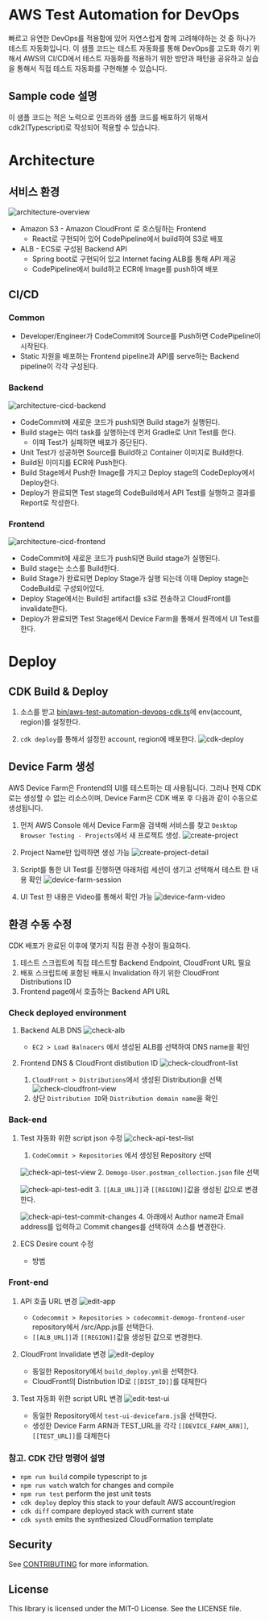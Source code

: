 # AWS Test Automation for DevOps 
빠르고 유연한 DevOps를 적용함에 있어 자연스럽게 함께 고려해야하는 것 중 하나가 테스트 자동화입니다. 이 샘플 코드는 테스트 자동화를 통해 DevOps를 고도화 하기 위해서 AWS의 CI/CD에서 테스트 자동화를 적용하기 위한 방안과 패턴을 공유하고 실습을 통해서 직접 테스트 자동화를 구현해볼 수 있습니다. 

## Sample code 설명
이 샘플 코드는 적은 노력으로 인프라와 샘플 코드를 배포하기 위해서 cdk2(Typescript)로 작성되어 적용할 수 있습니다. 

# Architecture
## 서비스 환경
![architecture-overview](docs/images/0.0.architecture.png)
- Amazon S3 - Amazon CloudFront 로 호스팅하는 Frontend
    - React로 구현되어 있어 CodePipeline에서 build하여 S3로 배포
- ALB - ECS로 구성된 Backend API
    - Spring boot로 구현되어 있고 Internet facing ALB를 통해 API 제공 
    - CodePipeline에서 build하고 ECR에 Image를 push하여 배포

## CI/CD
### Common
- Developer/Engineer가 CodeCommit에 Source를 Push하면 CodePipeline이 시작된다.
- Static 자원을 배포하는 Frontend pipeline과 API를 serve하는 Backend pipeline이 각각 구성된다. 

### Backend
![architecture-cicd-backend](docs/images/0.1.cicd-backend.png)
- CodeCommit에 새로운 코드가 push되면 Build stage가 실행된다. 
- Build stage는 여러 task를 실행하는데 먼저 Gradle로 Unit Test를 한다. 
    - 이때 Test가 실패하면 배포가 중단된다.
- Unit Test가 성공하면 Source를 Build하고 Container 이미지로 Build한다. 
- Build된 이미지를 ECR에 Push한다. 
- Build Stage에서 Push한 Image를 가지고 Deploy stage의 CodeDeploy에서 Deploy한다. 
- Deploy가 완료되면 Test stage의 CodeBuild에서 API Test를 실행하고 결과를 Report로 작성한다.


### Frontend
![architecture-cicd-frontend](docs/images/0.2.cicd-frontend.png)
- CodeCommit에 새로운 코드가 push되면 Build stage가 실행된다. 
- Build stage는 소스를 Build한다. 
- Build Stage가 완료되면 Deploy Stage가 실행 되는데 이때 Deploy stage는 CodeBuild로 구성되어있다.
- Deploy Stage에서는 Build된 artifact를 s3로 전송하고 CloudFront를 invalidate한다.
- Deploy가 완료되면 Test Stage에서 Device Farm을 통해서 원격에서 UI Test를 한다.

# Deploy
## CDK Build & Deploy
1. 소스를 받고 [bin/aws-test-automation-devops-cdk.ts](bin/aws-test-automation-devops-cdk.ts)에 env(account, region)를 설정한다.

2. `cdk deploy`를 통해서 설정한 account, region에 배포한다. 
![cdk-deploy](docs/images/0.3.cdk-deploy.png)

## Device Farm 생성
AWS Device Farm은 Frontend의 UI를 테스트하는 데 사용됩니다. 
그러나 현재 CDK로는 생성할 수 없는 리소스이며, Device Farm은 CDK 배포 후 다음과 같이 수동으로 생성됩니다.

1. 먼저 AWS Console 에서 Device Farm을 검색해 서비스를 찾고 `Desktop Browser Testing - Projects`에서 새 프로젝트 생성.
![create-project](docs/images/1.1.create-project.png)

2. Project Name만 입력하면 생성 가능
![create-project-detail](docs/images/1.2.create-project-detail.png)

3. Script를 통한 UI Test를 진행하면 아래처럼 세션이 생기고 선택해서 테스트 한 내용 확인
![device-farm-session](docs/images/1.3.device-farm-session.png)

4. UI Test 한 내용은 Video를 통해서 확인 가능
![device-farm-video](docs/images/1.4.device-farm-video.png)


## 환경 수동 수정
CDK 배포가 완료된 이후에 몇가지 직접 환경 수정이 필요하다. 
1. 테스트 스크립트에 직접 테스트할 Backend Endpoint, CloudFront URL 필요
2. 배포 스크립트에 포함된 배포시 Invalidation 하기 위한 CloudFront Distributions ID
3. Frontend page에서 호출하는 Backend API URL

### Check deployed environment
1. Backend ALB DNS
    ![check-alb](docs/images/2.0.1.check-alb.png)
    * `EC2 > Load Balnacers` 에서 생성된 ALB를 선택하여 DNS name을 확인

2. Frontend DNS & CloudFront distibution ID
    ![check-cloudfront-list](docs/images/2.0.2.1.check-cloudfront.png)
    1. `CloudFront > Distributions`에서 생성된 Distribution을 선택
    ![check-cloudfront-view](docs/images/2.0.2.2.check-cloudfront.png)
    2. 상단 `Distribution ID`와 `Distribution domain name`을 확인

### Back-end
1. Test 자동화 위한 script json 수정
    ![check-api-test-list](docs/images/2.1.1.list-codecommit-backend.png)
    
    1. `CodeCommit > Repositories` 에서 생성된 Repository 선택
    
    ![check-api-test-view](docs/images/2.1.2.view-api-test.png)
    2. `Demogo-User.postman_collection.json` file 선택
    
    ![check-api-test-edit](docs/images/2.1.3.edit-api-test.png)
    3. `[[ALB_URL]]`과 `[[REGION]]`값을 생성된 값으로 변경한다.
    
    ![check-api-test-commit-changes](docs/images/2.1.4.commit-changes.png)
    4. 아래에서 Author name과 Email address를 입력하고 Commit changes를 선택하여 소스를 변경한다.

2. ECS Desire count 수정
    * 방법

### Front-end
1. API 호출 URL 변경
    ![edit-app](docs/images/2.4.edit-app.png)
    * `Codecommit > Repositories > codecommit-demogo-frontend-user` repository에서 /src/App.js를 선택한다.
    * `[[ALB_URL]]`과 `[[REGION]]`값을 생성된 값으로 변경한다.
    
2. CloudFront Invalidate 변경
    ![edit-deploy](docs/images/2.2.edit-deploy.png)
    * 동일한 Repository에서 `build_deploy.yml`을 선택한다.
    * CloudFront의 Distribution ID로 `[[DIST_ID]]`를 대체한다

3. Test 자동화 위한 script URL 변경
    ![edit-test-ui](docs/images/2.3.edit-test-ui.png)
    * 동일한 Repository에서 `test-ui-devicefarm.js`을 선택한다.
    * 생성한 Device Farm ARN과 TEST_URL을 각각 `[[DEVICE_FARM_ARN]]`, `[[TEST_URL]]`를 대체한다

### 참고. CDK 간단 명령어 설명

* `npm run build`   compile typescript to js
* `npm run watch`   watch for changes and compile
* `npm run test`    perform the jest unit tests
* `cdk deploy`      deploy this stack to your default AWS account/region
* `cdk diff`        compare deployed stack with current state
* `cdk synth`       emits the synthesized CloudFormation template

## Security

See [CONTRIBUTING](CONTRIBUTING.md#security-issue-notifications) for more information.

## License

This library is licensed under the MIT-0 License. See the LICENSE file.

